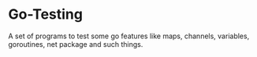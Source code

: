 Go-Testing
==========

A set of programs to test some go features like maps, channels, variables, goroutines, net package and such things.